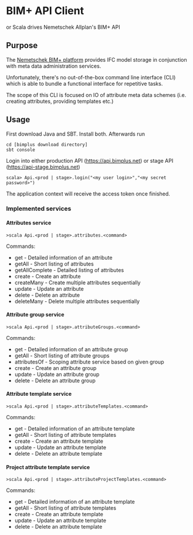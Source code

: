 # BIM+ API Client
or Scala drives Nemetschek Allplan's BIM+ API 

## Purpose

The [Nemetschek BIM+ platform](http://portal.bimplus.net) provides IFC model storage in conjunction with meta data administration services.

Unfortunately, there's no out-of-the-box command line interface (CLI) which is able to bundle a functional interface for repetitive tasks.  

The scope of this CLI is focused on IO of attribute meta data schemes (i.e. creating attributes, providing templates etc.) 

## Usage

First download Java and SBT. Install both. Afterwards run
```
cd [bimplus download directory]
sbt console
```

Login into either production API (https://api.bimplus.net) or stage API (https://api-stage.bimplus.net)

```
scala> Api.<prod | stage>.login("<my user login>","<my secret password>")
```

The application context will receive the access token once finished.

### Implemented services
#### Attributes service

```
>scala Api.<prod | stage>.attributes.<command>
```

Commands:
 - get - Detailed information of an attribute
 - getAll - Short listing of attributes
 - getAllComplete - Detailed listing of attributes
 - create - Create an attribute
 - createMany - Create multiple attributes sequentially
 - update - Update an attribute
 - delete - Delete an attribute
 - deleteMany - Delete multiple attributes sequentially

#### Attribute group service

```
>scala Api.<prod | stage>.attributeGroups.<command>
```

Commands:
 - get - Detailed information of an attribute group
 - getAll - Short listing of attribute groups
 - attributesOf - Scoping attribute service based on given group
 - create - Create an attribute group
 - update - Update an attribute group
 - delete - Delete an attribute group

#### Attribute template service

```
>scala Api.<prod | stage>.attributeTemplates.<command>
```

Commands:
 - get - Detailed information of an attribute template
 - getAll - Short listing of attribute templates
 - create - Create an attribute template
 - update - Update an attribute template
 - delete - Delete an attribute template

#### Project attribute template service

```
>scala Api.<prod | stage>.attributeProjectTemplates.<command>
```

Commands:
 - get - Detailed information of an attribute template
 - getAll - Short listing of attribute templates
 - create - Create an attribute template
 - update - Update an attribute template
 - delete - Delete an attribute template

 